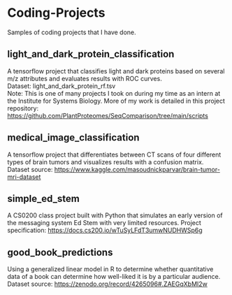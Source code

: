 # Coding-Projects
Samples of coding projects that I have done.

## light_and_dark_protein_classification
A tensorflow project that classifies light and dark proteins based on several m/z attributes and evaluates results with ROC curves.         
Dataset: light_and_dark_protein_rf.tsv        
Note: This is one of many projects I took on during my time as an intern at the Institute for Systems Biology. More of my work is detailed in this project repository: https://github.com/PlantProteomes/SeqComparison/tree/main/scripts                       

## medical_image_classification
A tensorflow project that differentiates between CT scans of four different types of brain tumors and visualizes results with a confusion matrix.   
Dataset source: https://www.kaggle.com/masoudnickparvar/brain-tumor-mri-dataset

## simple_ed_stem    
A CS0200 class project built with Python that simulates an early version of the messaging system Ed Stem with very limited resources. 
Project specification: https://docs.cs200.io/wTuSyLFdT3umwNUDHWSp6g       

## good_book_predictions         
Using a generalized linear model in R to determine whether quantitative data of a book can determine how well-liked it is by a particular audience.           
Dataset source: https://zenodo.org/record/4265096#.ZAEGqXbMI2w       
